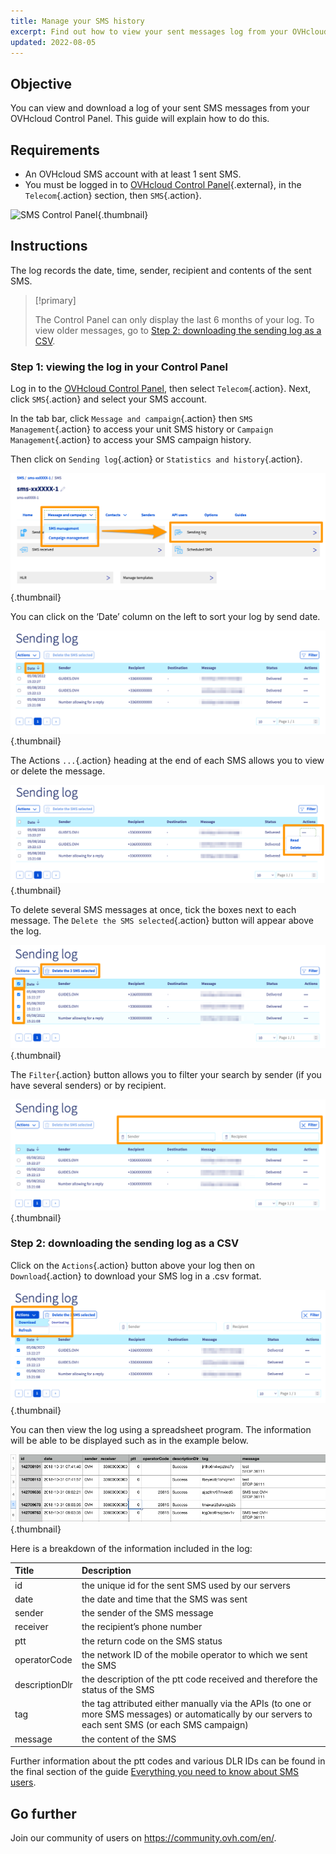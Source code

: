```yaml
---
title: Manage your SMS history
excerpt: Find out how to view your sent messages log from your OVHcloud account
updated: 2022-08-05
---
```


## Objective
You can view and download a log of your sent SMS messages from your OVHcloud Control Panel. This guide will explain how to do this.

## Requirements

- An OVHcloud SMS account with at least 1 sent SMS.
- You must be logged in to [OVHcloud Control Panel](https://www.ovh.com/auth/?action=gotomanager&from=https://www.ovh.co.uk/&ovhSubsidiary=GB){.external}, in the `Telecom`{.action} section, then `SMS`{.action}.

![SMS Control Panel](https://raw.githubusercontent.com/ovh/docs/master/templates/control-panel/product-selection/telecom/tpl-telecom-03-en-sms.png){.thumbnail}

## Instructions

The log records the date, time, sender, recipient and contents of the sent SMS.

> [!primary]
>
> The Control Panel can only display the last 6 months of your log. To view older messages, go to [Step 2: downloading the sending log as a CSV](#csv).
>

### Step 1: viewing the log in your Control Panel

Log in to the [OVHcloud Control Panel](https://www.ovh.com/auth/?action=gotomanager&from=https://www.ovh.co.uk/&ovhSubsidiary=GB), then select `Telecom`{.action}. Next, click `SMS`{.action} and select your SMS account.

In the tab bar, click `Message and campaign`{.action} then `SMS Management`{.action} to access your unit SMS history or `Campaign Management`{.action} to access your SMS campaign history.

Then click on `Sending log`{.action} or `Statistics and history`{.action}.

![sms-history](images/smshistory1.png){.thumbnail}

You can click on the ‘Date’ column on the left to sort your log by send date.

![sms-history](images/smshistory2.png){.thumbnail}

The Actions `...`{.action} heading at the end of each SMS allows you to view or delete the message.

![sms-history](images/smshistory3.png){.thumbnail}

To delete several SMS messages at once, tick the boxes next to each message. The `Delete the SMS selected`{.action} button will appear above the log.

![sms-history](images/smshistory4.png){.thumbnail}
 
The `Filter`{.action} button allows you to filter your search by sender (if you have several senders) or by recipient.

![sms-history](images/smshistory5.png){.thumbnail}
 
### Step 2: downloading the sending log as a CSV <a name="csv"></a>
 
Click on the `Actions`{.action} button above your log then on `Download`{.action} to download your SMS log in a .csv format. 
 
![sms-history](images/smshistory6.png){.thumbnail}
 
You can then view the log using a spreadsheet program. The information will be able to be displayed such as in the example below.

![sms-history](images/smshistory7.png){.thumbnail}

Here is a breakdown of the information included in the log:

|  Title  |  Description  |
|  :-----          |  :-----          |
|  id |  the unique id for the sent SMS used by our servers |
|  date | the date and time that the SMS was sent  |
|  sender |  the sender of the SMS message |
|  receiver |  the recipient’s phone number |
|  ptt |  the return code on the SMS status |
|  operatorCode |  the network ID of the mobile operator to which we sent the SMS |
|  descriptionDlr |  the description of the ptt code received and therefore the status of the SMS |
|  tag |  the tag attributed either manually via the APIs (to one or more SMS messages) or automatically by our servers to each sent SMS (or each SMS campaign) |
|  message |  the content of the SMS |

Further information about the ptt codes and various DLR IDs can be found in the final section of the guide [Everything you need to know about SMS users](/pages/web_cloud/messaging/sms/tout_savoir_sur_les_utilisateurs_sms#step-5-specify-a-callback-url).
 
## Go further

Join our community of users on <https://community.ovh.com/en/>.
